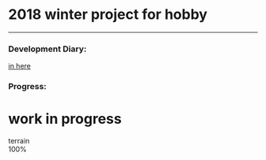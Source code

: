 # 2018 winter project for hobby
***
### Development Diary:
[in here](/Diary/Diary.md)

### Progress:
# **work in progress**

<div>
	<div width=15% border=1px >
	<div>terrain</div>
	</div>
	<div width=80% border=1px>
	<div width=100% border=1px background-color=#0000ff>100%</div>
	</div>
</div>

